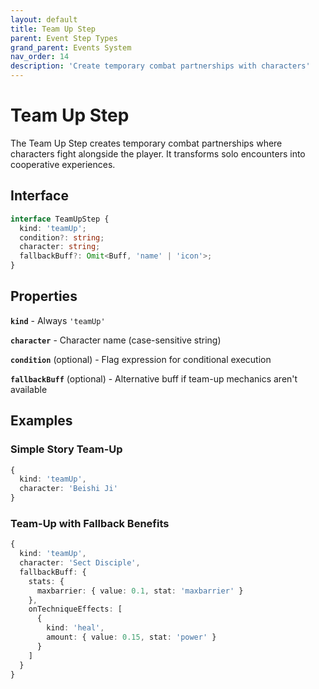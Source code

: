 ```yaml
---
layout: default
title: Team Up Step
parent: Event Step Types
grand_parent: Events System
nav_order: 14
description: 'Create temporary combat partnerships with characters'
---
```


# Team Up Step

The Team Up Step creates temporary combat partnerships where characters fight alongside the player. It transforms solo encounters into cooperative experiences.

## Interface

```typescript
interface TeamUpStep {
  kind: 'teamUp';
  condition?: string;
  character: string;
  fallbackBuff?: Omit<Buff, 'name' | 'icon'>;
}
```

## Properties

**`kind`** - Always `'teamUp'`

**`character`** - Character name (case-sensitive string)

**`condition`** (optional) - Flag expression for conditional execution

**`fallbackBuff`** (optional) - Alternative buff if team-up mechanics aren't available

## Examples

### Simple Story Team-Up

```typescript
{
  kind: 'teamUp',
  character: 'Beishi Ji'
}
```

### Team-Up with Fallback Benefits

```typescript
{
  kind: 'teamUp',
  character: 'Sect Disciple',
  fallbackBuff: {
    stats: {
      maxbarrier: { value: 0.1, stat: 'maxbarrier' }
    },
    onTechniqueEffects: [
      {
        kind: 'heal',
        amount: { value: 0.15, stat: 'power' }
      }
    ]
  }
}
```
